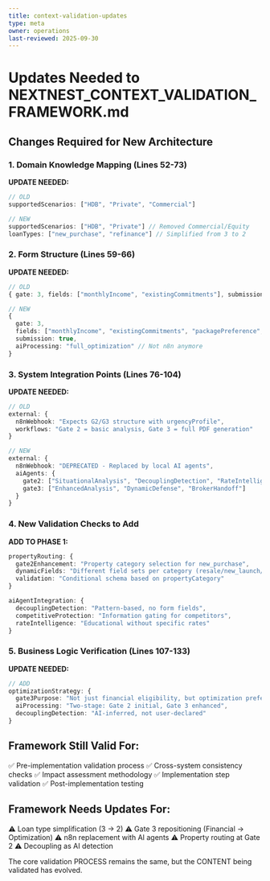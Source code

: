 ```yaml
---
title: context-validation-updates
type: meta
owner: operations
last-reviewed: 2025-09-30
---
```


# Updates Needed to NEXTNEST_CONTEXT_VALIDATION_FRAMEWORK.md

## Changes Required for New Architecture

### 1. Domain Knowledge Mapping (Lines 52-73)
**UPDATE NEEDED:**
```typescript
// OLD
supportedScenarios: ["HDB", "Private", "Commercial"]

// NEW
supportedScenarios: ["HDB", "Private"] // Removed Commercial/Equity
loanTypes: ["new_purchase", "refinance"] // Simplified from 3 to 2
```

### 2. Form Structure (Lines 59-66)
**UPDATE NEEDED:**
```typescript
// OLD
{ gate: 3, fields: ["monthlyIncome", "existingCommitments"], submission: true, n8nGate: "G3" }

// NEW
{ 
  gate: 3, 
  fields: ["monthlyIncome", "existingCommitments", "packagePreference", "riskTolerance", "planningHorizon"], 
  submission: true, 
  aiProcessing: "full_optimization" // Not n8n anymore
}
```

### 3. System Integration Points (Lines 76-104)
**UPDATE NEEDED:**
```typescript
// OLD
external: {
  n8nWebhook: "Expects G2/G3 structure with urgencyProfile",
  workflows: "Gate 2 = basic analysis, Gate 3 = full PDF generation"
}

// NEW
external: {
  n8nWebhook: "DEPRECATED - Replaced by local AI agents",
  aiAgents: {
    gate2: ["SituationalAnalysis", "DecouplingDetection", "RateIntelligence"],
    gate3: ["EnhancedAnalysis", "DynamicDefense", "BrokerHandoff"]
  }
}
```

### 4. New Validation Checks to Add
**ADD TO PHASE 1:**
```typescript
propertyRouting: {
  gate2Enhancement: "Property category selection for new_purchase",
  dynamicFields: "Different field sets per category (resale/new_launch/bto)",
  validation: "Conditional schema based on propertyCategory"
}

aiAgentIntegration: {
  decouplingDetection: "Pattern-based, no form fields",
  competitiveProtection: "Information gating for competitors",
  rateIntelligence: "Educational without specific rates"
}
```

### 5. Business Logic Verification (Lines 107-133)
**UPDATE NEEDED:**
```typescript
// ADD
optimizationStrategy: {
  gate3Purpose: "Not just financial eligibility, but optimization preferences",
  aiProcessing: "Two-stage: Gate 2 initial, Gate 3 enhanced",
  decouplingDetection: "AI-inferred, not user-declared"
}
```

## Framework Still Valid For:
✅ Pre-implementation validation process
✅ Cross-system consistency checks
✅ Impact assessment methodology
✅ Implementation step validation
✅ Post-implementation testing

## Framework Needs Updates For:
⚠️ Loan type simplification (3 → 2)
⚠️ Gate 3 repositioning (Financial → Optimization)
⚠️ n8n replacement with AI agents
⚠️ Property routing at Gate 2
⚠️ Decoupling as AI detection

The core validation PROCESS remains the same, but the CONTENT being validated has evolved.